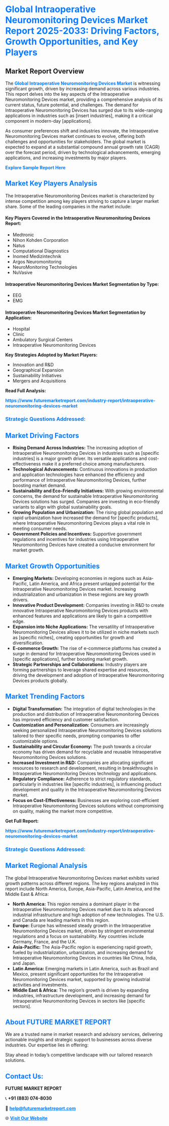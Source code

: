 <h1 style="color: #007BFF;">Global Intraoperative Neuromonitoring Devices Market Report 2025-2033: Driving Factors, Growth Opportunities, and Key Players</h1>

<section id="overview">
<h2>Market Report Overview</h2>
<p>The <a href="https://www.futuremarketreport.com/industry-report/intraoperative-neuromonitoring-devices-market" style="color: #007BFF; text-decoration: none;"><strong>Global Intraoperative Neuromonitoring Devices Market</strong></a> is witnessing significant growth, driven by increasing demand across various industries. This report delves into the key aspects of the Intraoperative Neuromonitoring Devices market, providing a comprehensive analysis of its current status, future potential, and challenges. The demand for Intraoperative Neuromonitoring Devices has surged due to its wide-ranging applications in industries such as [insert industries], making it a critical component in modern-day [applications].</p>
<p>As consumer preferences shift and industries innovate, the Intraoperative Neuromonitoring Devices market continues to evolve, offering both challenges and opportunities for stakeholders. The global market is expected to expand at a substantial compound annual growth rate (CAGR) over the forecast period, driven by technological advancements, emerging applications, and increasing investments by major players.</p>
</section>

<section id="overview">
<p><a href="https://www.futuremarketreport.com/request-sample/reportId=124103" style="color: #007BFF; text-decoration: none;"><strong>Explore Sample Report Here</strong></a></p>
</section>

<section id="key-players">
<h2 style="color: #007BFF;">Market Key Players Analysis</h2>
<p>The Intraoperative Neuromonitoring Devices market is characterized by intense competition among key players striving to capture a larger market share. Some of the leading companies in the market include:</p>
<h4>Key Players Covered in the Intraoperative Neuromonitoring Devices Report:</h4>
<ul><li>Medtronic</li><li>Nihon Kohden Corporation</li><li>Natus</li><li>Computational Diagnostics</li><li>Inomed Medizintechnik</li><li>Argos Neuromonitoring</li><li>NeuroMonitoring Technologies</li><li>NuVasive</li></ul>
<h4>Intraoperative Neuromonitoring Devices Market Segmentation by Type:</h4>
<ul><li>EEG</li><li>EMG</li></ul>

<h4>Intraoperative Neuromonitoring Devices Market Segmentation by Application:</h4>
<ul><li>Hospital</li><li>Clinic</li><li>Ambulatory Surgical Centers</li><li>Intraoperative Neuromonitoring Devices</li></ul>
<p><strong>Key Strategies Adopted by Market Players:</strong></p>
<ul>
<li>Innovation and R&D</li>
<li>Geographical Expansion</li>
<li>Sustainability Initiatives</li>
<li>Mergers and Acquisitions</li>
</ul>
</section>

<section>
<p><strong>Read Full Analysis: </strong></p><a href="https://www.futuremarketreport.com/industry-report/intraoperative-neuromonitoring-devices-market" style="color: #007BFF; text-decoration: none;"><strong>https://www.futuremarketreport.com/industry-report/intraoperative-neuromonitoring-devices-market</strong></a>
<h3 style="color: #007BFF;">Strategic Questions Addressed:</h3>
</section>

<section id="driving-factors">
<h2 style="color: #007BFF;">Market Driving Factors</h2>
<ul>
<li><strong>Rising Demand Across Industries:</strong> The increasing adoption of Intraoperative Neuromonitoring Devices in industries such as [specific industries] is a major growth driver. Its versatile applications and cost-effectiveness make it a preferred choice among manufacturers.</li>
<li><strong>Technological Advancements:</strong> Continuous innovations in production and application technologies have enhanced the efficiency and performance of Intraoperative Neuromonitoring Devices, further boosting market demand.</li>
<li><strong>Sustainability and Eco-Friendly Initiatives:</strong> With growing environmental concerns, the demand for sustainable Intraoperative Neuromonitoring Devices solutions has surged. Companies are investing in eco-friendly variants to align with global sustainability goals.</li>
<li><strong>Growing Population and Urbanization:</strong> The rising global population and rapid urbanization have increased the demand for [specific products], where Intraoperative Neuromonitoring Devices plays a vital role in meeting consumer needs.</li>
<li><strong>Government Policies and Incentives:</strong> Supportive government regulations and incentives for industries using Intraoperative Neuromonitoring Devices have created a conducive environment for market growth.</li>
</ul>
</section>

<section id="growth-opportunities">
<h2 style="color: #007BFF;">Market Growth Opportunities</h2>
<ul>
<li><strong>Emerging Markets:</strong> Developing economies in regions such as Asia-Pacific, Latin America, and Africa present untapped potential for the Intraoperative Neuromonitoring Devices market. Increasing industrialization and urbanization in these regions are key growth drivers.</li>
<li><strong>Innovative Product Development:</strong> Companies investing in R&D to create innovative Intraoperative Neuromonitoring Devices products with enhanced features and applications are likely to gain a competitive edge.</li>
<li><strong>Expansion into Niche Applications:</strong> The versatility of Intraoperative Neuromonitoring Devices allows it to be utilized in niche markets such as [specific niches], creating opportunities for growth and diversification.</li>
<li><strong>E-commerce Growth:</strong> The rise of e-commerce platforms has created a surge in demand for Intraoperative Neuromonitoring Devices used in [specific applications], further boosting market growth.</li>
<li><strong>Strategic Partnerships and Collaborations:</strong> Industry players are forming partnerships to leverage shared expertise and resources, driving the development and adoption of Intraoperative Neuromonitoring Devices products globally.</li>
</ul>
</section>

<section id="trending-factors">
<h2 style="color: #007BFF;">Market Trending Factors</h2>
<ul>
<li><strong>Digital Transformation:</strong> The integration of digital technologies in the production and distribution of Intraoperative Neuromonitoring Devices has improved efficiency and customer satisfaction.</li>
<li><strong>Customization and Personalization:</strong> Consumers are increasingly seeking personalized Intraoperative Neuromonitoring Devices solutions tailored to their specific needs, prompting companies to offer customizable options.</li>
<li><strong>Sustainability and Circular Economy:</strong> The push towards a circular economy has driven demand for recyclable and reusable Intraoperative Neuromonitoring Devices solutions.</li>
<li><strong>Increased Investment in R&D:</strong> Companies are allocating significant resources to research and development, resulting in breakthroughs in Intraoperative Neuromonitoring Devices technology and applications.</li>
<li><strong>Regulatory Compliance:</strong> Adherence to strict regulatory standards, particularly in industries like [specific industries], is influencing product development and quality in the Intraoperative Neuromonitoring Devices market.</li>
<li><strong>Focus on Cost-Effectiveness:</strong> Businesses are exploring cost-efficient Intraoperative Neuromonitoring Devices solutions without compromising on quality, making the market more competitive.</li>
</ul>
</section>

<section>
<p><strong>Get Full Report: </strong></p><a href="https://www.futuremarketreport.com/industry-report/intraoperative-neuromonitoring-devices-market" style="color: #007BFF; text-decoration: none;"><strong>https://www.futuremarketreport.com/industry-report/intraoperative-neuromonitoring-devices-market</strong></a>
<h3 style="color: #007BFF;">Strategic Questions Addressed:</h3>
</section>


<section id="regional-analysis">
<h2 style="color: #007BFF;">Market Regional Analysis</h2>
<p>The global Intraoperative Neuromonitoring Devices market exhibits varied growth patterns across different regions. The key regions analyzed in this report include North America, Europe, Asia-Pacific, Latin America, and the Middle East & Africa:</p>
<ul>
<li><strong>North America:</strong> This region remains a dominant player in the Intraoperative Neuromonitoring Devices market due to its advanced industrial infrastructure and high adoption of new technologies. The U.S. and Canada are leading markets in this region.</li>
<li><strong>Europe:</strong> Europe has witnessed steady growth in the Intraoperative Neuromonitoring Devices market, driven by stringent environmental regulations and a focus on sustainability. Key countries include Germany, France, and the U.K.</li>
<li><strong>Asia-Pacific:</strong> The Asia-Pacific region is experiencing rapid growth, fueled by industrialization, urbanization, and increasing demand for Intraoperative Neuromonitoring Devices in countries like China, India, and Japan.</li>
<li><strong>Latin America:</strong> Emerging markets in Latin America, such as Brazil and Mexico, present significant opportunities for the Intraoperative Neuromonitoring Devices market, supported by growing industrial activities and investments.</li>
<li><strong>Middle East & Africa:</strong> The region’s growth is driven by expanding industries, infrastructure development, and increasing demand for Intraoperative Neuromonitoring Devices in sectors like [specific sectors].</li>
</ul>
</section>

<footer>
<h2 style="color: #007BFF;">About FUTURE MARKET REPORT</h2>
<p>We are a trusted name in market research and advisory services, delivering actionable insights and strategic support to businesses across diverse industries. Our expertise lies in offering:</p>

<p>Stay ahead in today’s competitive landscape with our tailored research solutions.</p>

<h2 style="color: #007BFF;">Contact Us:</h2>
<p><strong>FUTURE MARKET REPORT</strong></p>
<p>📞 <strong>+91 (883) 074-8030</strong></p>
<p>📧 <strong><a href="mailto:help@futuremarketreport.com" style="color: #007BFF;">help@futuremarketreport.com</a></strong></p>
<p>🌐 <strong><a href="https://www.futuremarketreport.com/" style="color: #007BFF;">Visit Our Website</a></strong></p>
</footer>